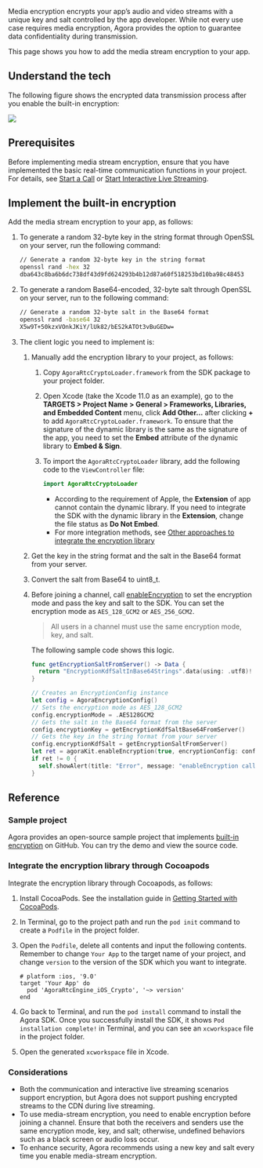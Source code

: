 Media encryption encrypts your app’s audio and video streams with a unique key and salt controlled by the app developer. While not every use case requires media encryption, Agora provides the option to guarantee data confidentiality during transmission. 

This page shows you how to add the media stream encryption to your app.

## Understand the tech

The following figure shows the encrypted data transmission process after you enable the built-in encryption:

![](https://web-cdn.agora.io/docs-files/1629718238345)

## Prerequisites

Before implementing media stream encryption, ensure that you have implemented the basic real-time communication functions in your project. For details, see [Start a Call](start_call_ios) or [Start Interactive Live Streaming](start_live_ios).

## Implement the built-in encryption

Add the media stream encryption to your app, as follows:

1. To generate a random 32-byte key in the string format through OpenSSL on your server, run the following command:

   ```bash
   // Generate a random 32-byte key in the string format
   openssl rand -hex 32
   dba643c8ba6b6dc738df43d9fd624293b4b12d87a60f518253bd10ba98c48453
   ```

2. To generate a random Base64-encoded, 32-byte salt through OpenSSL on your server, run to the following command:

   ```bash
   // Generate a random 32-byte salt in the Base64 format
   openssl rand -base64 32
   X5w9T+50kzxVOnkJKiY/lUk82/bES2kATOt3vBuGEDw=
   ```

3. The client logic you need to implement is:

   1. Manually add the encryption library to your project, as follows:

      1. Copy `AgoraRtcCryptoLoader.framework` from the SDK package to your project folder.

      2. Open Xcode (take the Xcode 11.0 as an example), go to the **TARGETS > Project Name > General > Frameworks, Libraries, and Embedded Content** menu, click **Add Other...** after clicking **+** to add `AgoraRtcCryptoLoader.framework`. To ensure that the signature of the dynamic library is the same as the signature of the app, you need to set the **Embed** attribute of the dynamic library to **Embed & Sign**.

      3. To import the `AgoraRtcCryptoLoader` library, add the following code to the `ViewController` file:

         ```swift
         import AgoraRtcCryptoLoader
         ```

         <div class="alert warning"><ul><li>According to the requirement of Apple, the <b>Extension</b> of app cannot contain the dynamic library. If you need to integrate the SDK with the dynamic library in the <b>Extension</b>, change the file status as <b>Do Not Embed</b>.</li><li>For more integration methods, see <a href="#othermethods">Other approaches to integrate the encryption library</a></li></ul></div>

   2. Get the key in the string format and the salt in the Base64 format from your server.

   3. Convert the salt from Base64 to uint8_t.

   4. Before joining a channel, call [enableEncryption]() to set the encryption mode and pass the key and salt to the SDK. You can set the encryption mode as `AES_128_GCM2` or `AES_256_GCM2`.
   
      > All users in a channel must use the same encryption mode, key, and salt.
   
      The following sample code shows this logic.
   
      ```swift
      func getEncryptionSaltFromServer() -> Data {
        return "EncryptionKdfSaltInBase64Strings".data(using: .utf8)!
      }
      
      // Creates an EncryptionConfig instance
      let config = AgoraEncryptionConfig()
      // Sets the encryption mode as AES_128_GCM2
      config.encryptionMode = .AES128GCM2
      // Gets the salt in the Base64 format from the server
      config.encryptionKey = getEncryptionKdfSaltBase64FromServer()
      // Gets the key in the string format from your server
      config.encryptionKdfSalt = getEncryptionSaltFromServer()
      let ret = agoraKit.enableEncryption(true, encryptionConfig: config)
      if ret != 0 {
        self.showAlert(title: "Error", message: "enableEncryption call failed: \(ret), please check your params")
      }
      ```
   

## Reference

### Sample project

Agora provides an open-source sample project that implements [built-in encryption](https://github.com/AgoraIO/API-Examples/blob/dev/3.6.200/iOS/APIExample/Examples/Advanced/StreamEncryption/StreamEncryption.swift) on GitHub. You can try the demo and view the source code.

<a name="othermethods"></a>

### Integrate the encryption library through Cocoapods

Integrate the encryption library through Cocoapods, as follows:

1. Install CocoaPods. See the installation guide in  <a href="https://guides.cocoapods.org/using/getting-started.html#getting-started">Getting Started with CocoaPods</a >.

2. In Terminal, go to the project path and run the `pod init` command to create a `Podfile` in the project folder.

3. Open the `Podfile`, delete all contents and input the following contents. Remember to change `Your App` to the target name of your project, and change `version` to the version of the SDK which you want to integrate.

   ```shell
   # platform :ios, '9.0'
   target 'Your App' do
     pod 'AgoraRtcEngine_iOS_Crypto', '~> version'
   end
   ```

4. Go back to Terminal, and run the `pod install` command to install the Agora SDK. Once you successfully install the SDK, it shows `Pod installation complete!` in Terminal, and you can see an `xcworkspace` file in the project folder.

5. Open the generated `xcworkspace` file in Xcode.

### Considerations

- Both the communication and interactive live streaming scenarios support encryption, but Agora does not support pushing encrypted streams to the CDN during live streaming.
- To use media-stream encryption, you need to enable encryption before joining a channel. Ensure that both the receivers and senders use the same encryption mode, key, and salt; otherwise, undefined behaviors such as a black screen or audio loss occur.
- To enhance security, Agora recommends using a new key and salt every time you enable media-stream encryption.